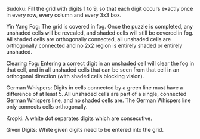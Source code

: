 Sudoku: Fill the grid with digits 1 to 9, so that each digit occurs exactly once in every row, every column and every 3x3 box.

Yin Yang Fog: The grid is covered in fog. Once the puzzle is completed, any unshaded cells will be revealed, and shaded cells will still be covered in fog. All shaded cells are orthogonally connected, all unshaded cells are orthogonally connected and no 2x2 region is entirely shaded or entirely unshaded.

Clearing Fog: Entering a correct digit in an unshaded cell will clear the fog in that cell, and in all unshaded cells that can be seen from that cell in an orthogonal direction (with shaded cells blocking vision).

German Whispers: Digits in cells connected by a green line must have a difference of at least 5. All unshaded cells are part of a single, connected German Whispers line, and no shaded cells are. The German Whispers line only connects cells orthogonally.

Kropki: A white dot separates digits which are consecutive.

Given Digits: White given digits need to be entered into the grid.